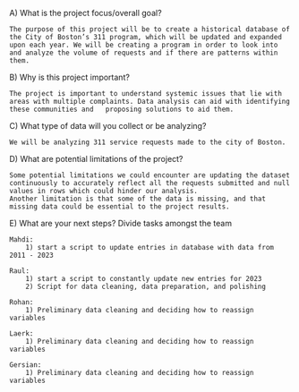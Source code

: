 A) What is the project focus/overall goal?

    The purpose of this project will be to create a historical database of the City of Boston’s 311 program, which will be updated and expanded upon each year. We will be creating a program in order to look into and analyze the volume of requests and if there are patterns within them.

B) Why is this project important?

    The project is important to understand systemic issues that lie with areas with multiple complaints. Data analysis can aid with identifying these communities and   proposing solutions to aid them. 	

C) What type of data will you collect or be analyzing?

    We will be analyzing 311 service requests made to the city of Boston. 

D) What are potential limitations of the project?

    Some potential limitations we could encounter are updating the dataset continuously to accurately reflect all the requests submitted and null values in rows which could hinder our analysis.
    Another limitation is that some of the data is missing, and that missing data could be essential to the project results.

E) What are your next steps? Divide tasks amongst the team

    Mahdi:
		1) start a script to update entries in database with data from 2011 - 2023

	Raul:
	    1) start a script to constantly update new entries for 2023
        2) Script for data cleaning, data preparation, and polishing
    
    Rohan:
        1) Preliminary data cleaning and deciding how to reassign variables
    
    Laerk:
        1) Preliminary data cleaning and deciding how to reassign variables
    
    Gersian:
        1) Preliminary data cleaning and deciding how to reassign variables